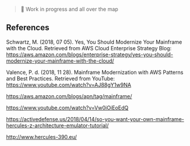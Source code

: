 >
> :construction: Work in progress and all over the map 
>

## References

Schwartz, M. (2018, 07 05). Yes, You Should Modernize Your Mainframe with the Cloud. Retrieved from AWS Cloud Enterprise Strategy Blog: https://aws.amazon.com/blogs/enterprise-strategy/yes-you-should-modernize-your-mainframe-with-the-cloud/

Valence, P. d. (2018, 11 28). Mainframe Modernization with AWS Patterns and Best Practices. Retrieved from YouTube: https://www.youtube.com/watch?v=AJ88gY1w9NA

https://aws.amazon.com/blogs/apn/tag/mainframe/

https://www.youtube.com/watch?v=Vw0iOiEoEdQ

https://activedefense.us/2018/04/14/so-you-want-your-own-mainframe-hercules-z-architecture-emulator-tutorial/

http://www.hercules-390.eu/


